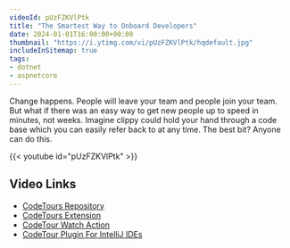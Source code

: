 ```yaml
---
videoId: pUzFZKVlPtk
title: "The Smartest Way to Onboard Developers"
date: 2024-01-01T16:00:00+00:00
thumbnail: "https://i.ytimg.com/vi/pUzFZKVlPtk/hqdefault.jpg"
includeInSitemap: true
tags:
- dotnet
- aspnetcore
---
```


Change happens. People will leave your team and people join your team. But what if there was an easy way to get new people up to speed in minutes, not weeks. Imagine clippy could hold your hand through a code base which you can easily refer back to at any time. The best bit? Anyone can do this.

<!--more-->

{{< youtube id="pUzFZKVlPtk" >}}

## Video Links

- [CodeTours Repository](https://github.com/microsoft/codetour)
- [CodeTours Extension](https://marketplace.visualstudio.com/items?itemName=vsls-contrib.codetour)
- [CodeTour Watch Action](https://github.com/marketplace/actions/codetour-watch)
- [CodeTour Plugin For IntelliJ IDEs](https://plugins.jetbrains.com/plugin/19227-codetour)
